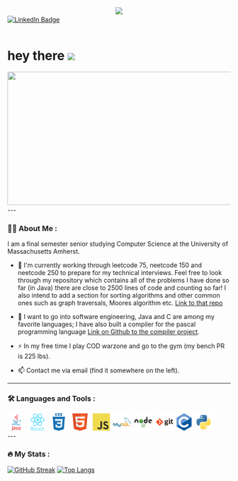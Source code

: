 <div id="header" align="center">
  <img src="https://media.giphy.com/media/M9gbBd9nbDrOTu1Mqx/giphy.gif" width="100"/>
</div>

<div id="badges">
  <a href="https://www.linkedin.com/in/atharve-pandey-359ab8200/">
    <img src="https://img.shields.io/badge/LinkedIn-blue?style=for-the-badge&logo=linkedin&logoColor=white" alt="LinkedIn Badge"/>
  </a>
</div>
<img src="https://komarev.com/ghpvc/?username=AtharvePandey&style=flat-square&color=blue" alt=""/>
<h1>
  hey there
  <img src="https://media.giphy.com/media/hvRJCLFzcasrR4ia7z/giphy.gif" width="30px"/>
</h1>
<div align="center">
  <img src="https://media.giphy.com/media/dWesBcTLavkZuG35MI/giphy.gif" width="600" height="300"/>
</div>
 ---

### :man_technologist: About Me :

I am a final semester senior studying Computer Science at the University of Massachusetts Amherst.

- :telescope: I'm currently working through leetcode 75, neetcode 150 and neetcode 250 to prepare for my technical interviews. Feel free to look through my repository which contains all of the problems I have done so far (in Java) there are close to 2500 lines of code and counting so far! I also intend to add a section for sorting algorithms and other common ones such as graph traversals, Moores algorithm etc. <a href="[https://google.com](https://github.com/AtharvePandey/javaPractice)">Link to that repo</a>

- :seedling: I want to go into software engineering, Java and C are among my favorite languages; I have also built a compiler for the pascal programming language <a href="https://google.com">Link on Github to the compiler project</a>. 

- :zap: In my free time I play COD warzone and go to the gym (my bench PR is 225 lbs).

- :mailbox: Contact me via email (find it somewhere on the left).
 ---

### :hammer_and_wrench: Languages and Tools :
<div>
  <img src="https://github.com/devicons/devicon/blob/master/icons/java/java-original-wordmark.svg" title="Java" alt="Java" width="40" height="40"/>&nbsp;
  <img src="https://github.com/devicons/devicon/blob/master/icons/react/react-original-wordmark.svg" title="React" alt="React" width="40" height="40"/>&nbsp;
  <img src="https://github.com/devicons/devicon/blob/master/icons/css3/css3-plain-wordmark.svg"  title="CSS3" alt="CSS" width="40" height="40"/>&nbsp;
  <img src="https://github.com/devicons/devicon/blob/master/icons/html5/html5-original.svg" title="HTML5" alt="HTML" width="40" height="40"/>&nbsp;
  <img src="https://github.com/devicons/devicon/blob/master/icons/javascript/javascript-original.svg" title="JavaScript" alt="JavaScript" width="40" height="40"/>&nbsp;
  <img src="https://github.com/devicons/devicon/blob/master/icons/mysql/mysql-original-wordmark.svg" title="MySQL"  alt="MySQL" width="40" height="40"/>&nbsp;
  <img src="https://github.com/devicons/devicon/blob/master/icons/nodejs/nodejs-original-wordmark.svg" title="NodeJS" alt="NodeJS" width="40" height="40"/>&nbsp;
  <img src="https://github.com/devicons/devicon/blob/master/icons/git/git-original-wordmark.svg" title="Git" **alt="Git" width="40" height="40"/>
  <img src="https://github.com/devicons/devicon/blob/master/icons/c/c-original.svg" title="C" **alt="C" width="40" height="40"/>
  <img src="https://github.com/devicons/devicon/blob/master/icons/python/python-original.svg" title="Python" **alt="Python" width="40" height="40"/>  
</div>
 ---

### :fire: My Stats :
[![GitHub Streak](http://github-readme-streak-stats.herokuapp.com?user=AtharvePandey&theme=dark&background=000000)](https://git.io/streak-stats)
[![Top Langs](https://github-readme-stats.vercel.app/api/top-langs/?username=AtharvePandey&layout=compact&theme=vision-friendly-dark)](https://github.com/anuraghazra/github-readme-stats)
